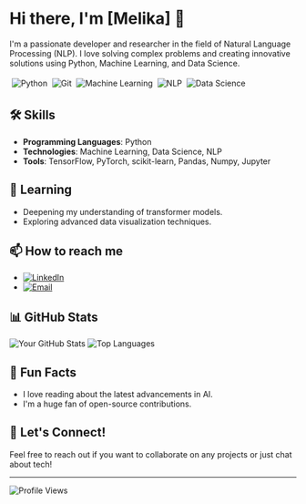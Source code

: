 # Hi there, I'm [Melika] 👋

I'm a passionate developer and researcher in the field of Natural Language Processing (NLP). I love solving complex problems and creating innovative solutions using Python, Machine Learning, and Data Science.

<div style="display: flex; flex-wrap: wrap;">
  <img src="https://img.shields.io/badge/Python-3776AB?style=for-the-badge&logo=python&logoColor=white" alt="Python" style="margin: 4px;"/>
  <img src="https://img.shields.io/badge/Git-F05032?style=for-the-badge&logo=git&logoColor=white" alt="Git" style="margin: 4px;"/>
  <img src="https://img.shields.io/badge/Machine%20Learning-FF6F00?style=for-the-badge&logo=apache-spark&logoColor=white" alt="Machine Learning" style="margin: 4px;"/>
  <img src="https://img.shields.io/badge/NLP-FF4154?style=for-the-badge&logo=nlp&logoColor=white" alt="NLP" style="margin: 4px;"/>
  <img src="https://img.shields.io/badge/Data%20Science-4A154B?style=for-the-badge&logo=jupyter&logoColor=white" alt="Data Science" style="margin: 4px;"/>
</div>

## 🛠 Skills

- **Programming Languages**: Python
- **Technologies**: Machine Learning, Data Science, NLP
- **Tools**: TensorFlow, PyTorch, scikit-learn, Pandas, Numpy, Jupyter


## 🌱 Learning

- Deepening my understanding of transformer models.
- Exploring advanced data visualization techniques.

## 📫 How to reach me

- [![LinkedIn](https://img.shields.io/badge/LinkedIn-0077B5?style=for-the-badge&logo=linkedin&logoColor=white)](https://www.linkedin.com/in/melika-sadat-mirdamadi-737680259/)
- [![Email](https://img.shields.io/badge/Email-D14836?style=for-the-badge&logo=gmail&logoColor=white)](mailto:mirdamadimelika3@gmail.com)

## 📊 GitHub Stats

![Your GitHub Stats](https://github-readme-stats.vercel.app/api?username=MelikaMirdamadi&show_icons=true&theme=radical)
![Top Languages](https://github-readme-stats.vercel.app/api/top-langs/?username=MelikaMirdamadi&layout=compact&theme=radical)


## 🎉 Fun Facts

- I love reading about the latest advancements in AI.
- I'm a huge fan of open-source contributions.

## 🤝 Let's Connect!

Feel free to reach out if you want to collaborate on any projects or just chat about tech!

---

![Profile Views](https://komarev.com/ghpvc/?username=your-github-username&color=blue)
